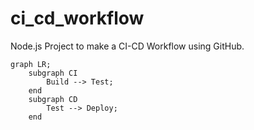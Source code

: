 # ci_cd_workflow
Node.js Project to make a CI-CD Workflow using GitHub.

```mermaid
graph LR;
    subgraph CI
        Build --> Test;
    end
    subgraph CD
        Test --> Deploy;
    end
```
